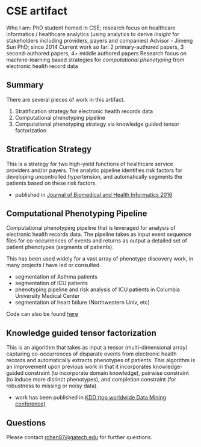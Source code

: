 # CSE artifact

Who I am: PhD student homed in CSE; research focus on healthcare informatics / healthcare analytics (using analytics to derive *insight* for stakeholders including providers, payers and companies)
Advisor - Jimeng Sun PhD; since 2014
Current work so far: 2 primary-authored papers, 3 second-authored papers, 4+ middle authored papers
Research focus on machine-learning based strategies for *computational phenotyping* from electronic health record data

## Summary

There are several pieces of work in this artifact.

1. Stratification strategy for electronic health records data
2. Computational phenotyping pipeline
3. Computational phenotyping strategy via knowledge guided tensor factorization

## Stratification Strategy

This is a strategy for two high-yield functions of healthcare service providers and/or payers. The analytic pipeline identifies risk factors for developing uncontrolled hypertension, and automatically segments the patients based on these risk factors.

- published in [Journal of Biomedical and Health Informatics 2016](http://ieeexplore.ieee.org/document/7370874/)

## Computational Phenotyping Pipeline

Computational phenotyping pipeline that is leveraged for analysis of electronic health records data. The pipeline takes as input event sequence files for co-occurrences of events and returns as output a detailed set of patient phenotypes (segments of patients).

This has been used widely for a vast array of phenotype discovery work, in many projects I have led or consulted.

- segmentation of Asthma patients
- segmentation of ICU patients
- phenotyping pipeline and risk analysis of ICU patients in Columbia University Medical Center
- segmentation of heart failure (Northwestern Univ, etc)


Code can also be found [here](https://mysterious-caverns-96374.herokuapp.com/)

## Knowledge guided tensor factorization

This is an algorithm that takes as input a tensor (multi-dimensional array) capturing co-occurrences of disparate events from electronic health records and automatically extracts phenotypes of patients. This algorithm is an improvement upon previous work in that it incorporates knowledge-guided constraint (to incorporate domain knowledge), pairwise constraint (to induce more distinct phenotypes), and completion constraint (for robustness to missing or noisy data). 

- work has been published in [KDD (top worldwide Data Mining conference)](http://www.sunlab.org/files/8414/3896/4657/rubik_kdd2015_camera_ready.pdf)

## Questions

Please contact rchen87@gatech.edu for further questions.




